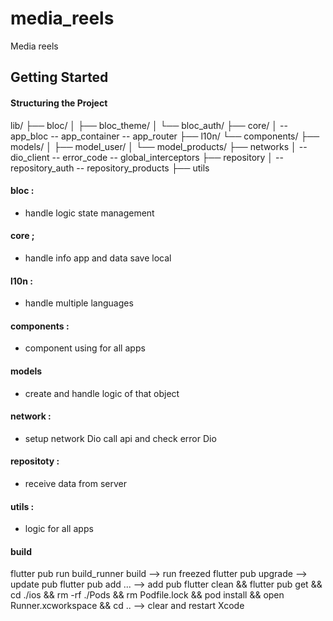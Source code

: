 # media_reels

Media reels

## Getting Started


#### Structuring the Project

lib/
├── bloc/
│ ├── bloc_theme/
│ └── bloc_auth/
├── core/
│ -- app_bloc -- app_container -- app_router
├── l10n/
└── components/
├── models/
│ ├── model_user/
│ └── model_products/
├── networks
│ -- dio_client -- error_code -- global_interceptors
├── repository
│ -- repository_auth -- repository_products
├── utils

#### bloc : 
 - handle logic state management

#### core ;
 - handle info app and data save local

#### l10n : 
 - handle multiple languages

#### components : 
 - component using for all apps

#### models
 - create and handle logic of that object

#### network : 
 - setup network Dio call api and check error Dio

#### repositoty :
 - receive data from server

#### utils :
 - logic for all apps 



#### build ####
flutter pub run build_runner build --> run freezed
flutter pub upgrade --> update pub
flutter pub add ... --> add pub
flutter clean && flutter pub get && cd ./ios && rm -rf ./Pods && rm Podfile.lock && pod install && open Runner.xcworkspace && cd .. --> clear and restart Xcode
